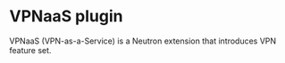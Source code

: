 VPNaaS plugin
============

VPNaaS (VPN-as-a-Service) is a Neutron extension that introduces VPN feature set.